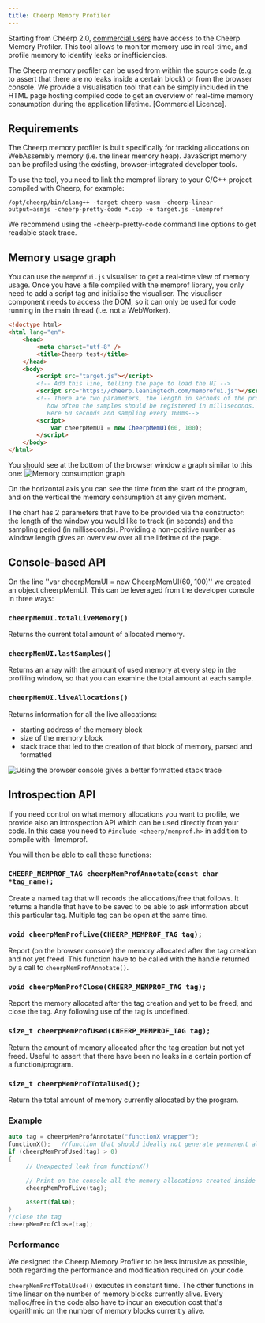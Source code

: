 ```yaml
---
title: Cheerp Memory Profiler
---
```


Starting from Cheerp 2.0, [commercial users](https://leaningtech.com/cheerp/#Pricing) have access to the Cheerp Memory Profiler. This tool allows to monitor memory use in real-time, and profile memory to identify leaks or inefficiencies.

The Cheerp memory profiler can be used from within the source code (e.g: to assert that there are no leaks inside a certain block) or from the browser console. We provide a visualisation tool that can be simply included in the HTML page hosting compiled code to get an overview of real-time memory consumption during the application lifetime. [Commercial Licence].

## Requirements

The Cheerp memory profiler is built specifically for tracking allocations on WebAssembly memory (i.e. the linear memory heap). JavaScript memory can be profiled using the existing, browser-integrated developer tools.

To use the tool, you need to link the memprof library to your C/C++ project compiled with Cheerp, for example:

```
/opt/cheerp/bin/clang++ -target cheerp-wasm -cheerp-linear-output=asmjs -cheerp-pretty-code *.cpp -o target.js -lmemprof
```

We recommend using the -cheerp-pretty-code command line options to get readable stack trace.

## Memory usage graph

You can use the `memprofui.js` visualiser to get a real-time view of memory usage. Once you have a file compiled with the memprof library, you only need to add a script tag and initialise the visualiser. The visualiser component needs to access the DOM, so it can only be used for code running in the main thread (i.e. not a WebWorker).

```html
<!doctype html>
<html lang="en">
	<head>
		<meta charset="utf-8" />
		<title>Cheerp test</title>
	</head>
	<body>
		<script src="target.js"></script>
		<!-- Add this line, telling the page to load the UI -->
		<script src="https://cheerp.leaningtech.com/memprofui.js"></script>
		<!-- There are two parameters, the length in seconds of the profiling window and
           how often the samples should be registered in milliseconds.
           Here 60 seconds and sampling every 100ms-->
		<script>
			var cheerpMemUI = new CheerpMemUI(60, 100);
		</script>
	</body>
</html>
```

You should see at the bottom of the browser window a graph similar to this one:
![Memory consumption graph](/cheerp/assets/MemProfUI_Graph.gif)

On the horizontal axis you can see the time from the start of the program, and on the vertical the memory consumption at any given moment.

The chart has 2 parameters that have to be provided via the constructor: the length of the window you would like to track (in seconds) and the sampling period (in milliseconds). Providing a non-positive number as window length gives an overview over all the lifetime of the page.

## Console-based API

On the line ''var cheerpMemUI = new CheerpMemUI(60, 100)'' we created an object cheerpMemUI. This can be leveraged from the developer console in three ways:

### `cheerpMemUI.totalLiveMemory()`

Returns the current total amount of allocated memory.

### `cheerpMemUI.lastSamples()`

Returns an array with the amount of used memory at every step in the profiling window, so that you can examine the total amount at each sample.

### `cheerpMemUI.liveAllocations()`

Returns information for all the live allocations:

- starting address of the memory block
- size of the memory block
- stack trace that led to the creation of that block of memory, parsed and formatted

![Using the browser console gives a better formatted stack trace](/cheerp/assets/MemProfUI_Console4.gif)

## Introspection API

If you need control on what memory allocations you want to profile, we provide also an introspection API which can be used directly from your code. In this case you need to `#include <cheerp/memprof.h>` in addition to compile with -lmemprof.

You will then be able to call these functions:

### `CHEERP_MEMPROF_TAG cheerpMemProfAnnotate(const char *tag_name);`

Create a named tag that will records the allocations/free that follows. It returns a handle that have to be saved to be able to ask information about this particular tag. Multiple tag can be open at the same time.

### `void cheerpMemProfLive(CHEERP_MEMPROF_TAG tag);`

Report (on the browser console) the memory allocated after the tag creation and not yet freed. This function have to be called with the handle returned by a call to `cheerpMemProfAnnotate()`.

### `void cheerpMemProfClose(CHEERP_MEMPROF_TAG tag);`

Report the memory allocated after the tag creation and yet to be freed, and close the tag. Any following use of the tag is undefined.

### `size_t cheerpMemProfUsed(CHEERP_MEMPROF_TAG tag);`

Return the amount of memory allocated after the tag creation but not yet freed. Useful to assert that there have been no leaks in a certain portion of a function/program.

### `size_t cheerpMemProfTotalUsed();`

Return the total amount of memory currently allocated by the program.

### Example

```cpp
auto tag = cheerpMemProfAnnotate("functionX wrapper");
functionX();   //function that should ideally not generate permanent allocations
if (cheerpMemProfUsed(tag) > 0)
{
     // Unexpected leak from functionX()

     // Print on the console all the memory allocations created inside functionX and not freed
     cheerpMemProfLive(tag);

     assert(false);
}
//close the tag
cheerpMemProfClose(tag);
```

### Performance

We designed the Cheerp Memory Profiler to be less intrusive as possible, both regarding the performance and modification required on your code.

`cheerpMemProfTotalUsed()` executes in constant time. The other functions in time linear on the number of memory blocks currently alive. Every malloc/free in the code also have to incur an execution cost that's logarithmic on the number of memory blocks currently alive.
